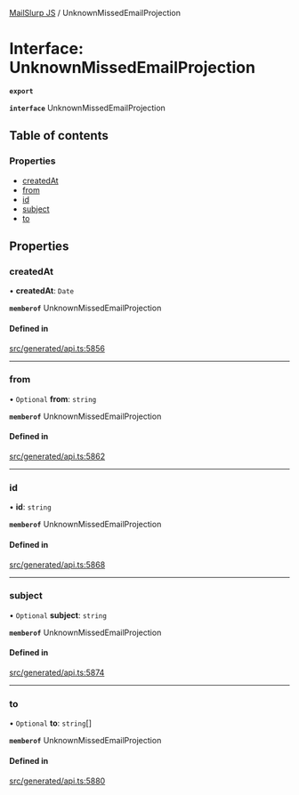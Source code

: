 [MailSlurp JS](../README.md) / UnknownMissedEmailProjection

# Interface: UnknownMissedEmailProjection

**`export`**

**`interface`** UnknownMissedEmailProjection

## Table of contents

### Properties

- [createdAt](UnknownMissedEmailProjection.md#createdat)
- [from](UnknownMissedEmailProjection.md#from)
- [id](UnknownMissedEmailProjection.md#id)
- [subject](UnknownMissedEmailProjection.md#subject)
- [to](UnknownMissedEmailProjection.md#to)

## Properties

### createdAt

• **createdAt**: `Date`

**`memberof`** UnknownMissedEmailProjection

#### Defined in

[src/generated/api.ts:5856](https://github.com/mailslurp/mailslurp-client/blob/75eefbf/src/generated/api.ts#L5856)

___

### from

• `Optional` **from**: `string`

**`memberof`** UnknownMissedEmailProjection

#### Defined in

[src/generated/api.ts:5862](https://github.com/mailslurp/mailslurp-client/blob/75eefbf/src/generated/api.ts#L5862)

___

### id

• **id**: `string`

**`memberof`** UnknownMissedEmailProjection

#### Defined in

[src/generated/api.ts:5868](https://github.com/mailslurp/mailslurp-client/blob/75eefbf/src/generated/api.ts#L5868)

___

### subject

• `Optional` **subject**: `string`

**`memberof`** UnknownMissedEmailProjection

#### Defined in

[src/generated/api.ts:5874](https://github.com/mailslurp/mailslurp-client/blob/75eefbf/src/generated/api.ts#L5874)

___

### to

• `Optional` **to**: `string`[]

**`memberof`** UnknownMissedEmailProjection

#### Defined in

[src/generated/api.ts:5880](https://github.com/mailslurp/mailslurp-client/blob/75eefbf/src/generated/api.ts#L5880)
